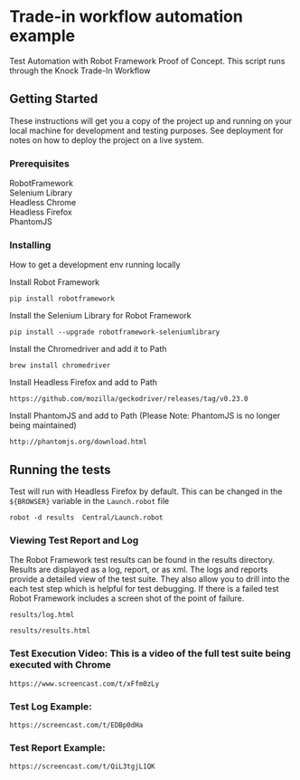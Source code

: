 
# Trade-in workflow automation example

Test Automation with Robot Framework Proof of Concept.  This script runs through the Knock Trade-In Workflow 

## Getting Started

These instructions will get you a copy of the project up and running on your local machine for development and testing purposes. See deployment for notes on how to deploy the project on a live system.

### Prerequisites


RobotFramework<br>
Selenium Library<br>
Headless Chrome<br>
Headless Firefox<br>
PhantomJS<br>



### Installing

How to get a development env running locally

Install Robot Framework

```
pip install robotframework
```

Install the Selenium Library for Robot Framework

```
pip install --upgrade robotframework-seleniumlibrary
```


Install the Chromedriver and add it to Path

```
brew install chromedriver
```


Install Headless Firefox and add to Path

```
https://github.com/mozilla/geckodriver/releases/tag/v0.23.0
```

Install PhantomJS and add to Path (Please Note: PhantomJS is no longer being maintained)

```
http://phantomjs.org/download.html
```

## Running the tests

Test will run with Headless Firefox by default. This can be changed in the `${BROWSER}` variable in the  `Launch.robot` file

```
robot -d results  Central/Launch.robot
```
### Viewing Test Report and Log

The Robot Framework test results can be found in the results directory.  Results are displayed as a log, report, or as xml. The logs and reports provide a detailed view of the test suite. They also allow you to drill into the each test step which is helpful for test debugging. If there is a failed test Robot Framework includes a screen shot of the point of failure.

```
results/log.html
```

```
results/results.html
```

### Test Execution Video: This is a video of the full test suite being executed with Chrome

```
https://www.screencast.com/t/xFfm0zLy
```

### Test Log Example:

```
https://screencast.com/t/EDBp0dHa
```

### Test Report Example:

```
https://screencast.com/t/QiL3tgjL1QK
```




